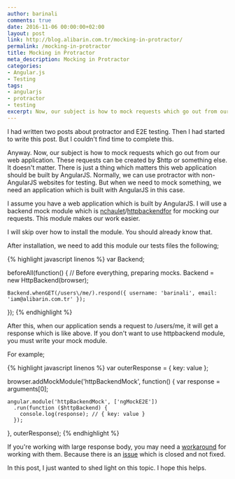 ```yaml
---
author: barinali
comments: true
date: 2016-11-06 00:00:00+02:00
layout: post
link: http://blog.alibarin.com.tr/mocking-in-protractor/
permalink: /mocking-in-protractor
title: Mocking in Protractor
meta_description: Mocking in Protractor
categories:
- Angular.js
- Testing
tags:
- angularjs
- protractor
- testing
excerpt: Now, our subject is how to mock requests which go out from our web application.
---
```


I had written two posts about protractor and E2E testing. Then I had started to write this post. But I couldn't find time to complete this.

Anyway. Now, our subject is how to mock requests which go out from our web application. These requests can be created by $http or something else. It doesn't matter. There is just a thing which matters this web application should be built by AngularJS. Normally, we can use protractor with non-AngularJS websites for testing. But when we need to mock something, we need an application which is built with AngularJS in this case.

I assume you have a web application which is built by AngularJS. I will use a backend mock module which is <a href="https://github.com/nchaulet">nchaulet</a>/<a href="https://github.com/nchaulet/httpbackend">httpbackendfor</a> for mocking our requests. This module makes our work easier.

I will skip over how to install the module. You should already know that.

After installation, we need to add this module our tests files the following;

{% highlight javascript linenos %}
  var Backend;

  beforeAll(function() {
    // Before everything, preparing mocks.
    Backend = new HttpBackend(browser);

    Backend.whenGET(/users\/me/).respond({ username: 'barinali', email: 'iam@alibarin.com.tr' });
  });
{% endhighlight %}

After this, when our application sends a request to /users/me, it will get a response which is like above. If you don't want to use httpbackend module, you must write your mock module.

For example;

{% highlight javascript linenos %}
  var outerResponse = { key: value };

  browser.addMockModule('httpBackendMock', function() {
    var response = arguments[0];

    angular.module('httpBackendMock', ['ngMockE2E'])
      .run(function ($httpBackend) {
        console.log(response); // { key: value }
      });
  }, outerResponse);
{% endhighlight %}

If you're working with large response body, you may need a <a href="https://github.com/angular/protractor/issues/3212#issuecomment-226775294">workaround</a> for working with them. Because there is an <a href="https://github.com/angular/protractor/issues/3212">issue</a> which is closed and not fixed.

In this post, I just wanted to shed light on this topic. I hope this helps.
